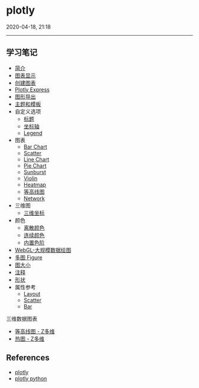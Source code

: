 # plotly

2020-04-18, 21:18
***

## 学习笔记

- [简介](1_intro.md)
- [图表显示](2_display.md)
- [创建图表](3_create.md)
- [Plotly Express](4_express.md)
- [图形导出](5_output.md)
- [主题和模板](6_theme_template.md)
- 自定义选项
  - [标题](11_title.md)
  - [坐标轴](12_axes.md)
  - [Legend](13_legend.md)
- 图表
  - [Bar Chart](chart_bar.md)
  - [Scatter](chart_scatter.md)
  - [Line Chart](chart_line.md)
  - [Pie Chart](chart_pie.md)
  - [Sunburst](chart_sunburst.md)
  - [Violin](chart_violin.md)
  - [Heatmap](chart_heatmap.md)
  - [等高线图](chart_contour.md)
  - [Network](chart_network.md)
- 三维图
  - [三维坐标](3D_axes.md)
- 颜色
  - [离散颜色](color_discrete.md)
  - [连续颜色](color_continuous.md)
  - [内置色阶](color_builtin_color_scale.md)
- [WebGL-大规模数据绘图](webgl.md)
- [多图 Figure](15_subplot.md)
- [图大小](9_graph_size.md)
- [注释](20_annotation.md)
- [形状](23_shapes.md)
- 属性参考
  - [Layout](ref_layout.md)
  - [Scatter](ref_scatter.md)
  - [Bar](ref_bar.md)

三维数据图表

- [等高线图 - Z多维](chart_contour.md)
- [热图 - Z多维](chart_heatmap.md)


## References

- [plotly](https://plot.ly/python/getting-started/)
- [plotly python](https://plotly.com/python/)
